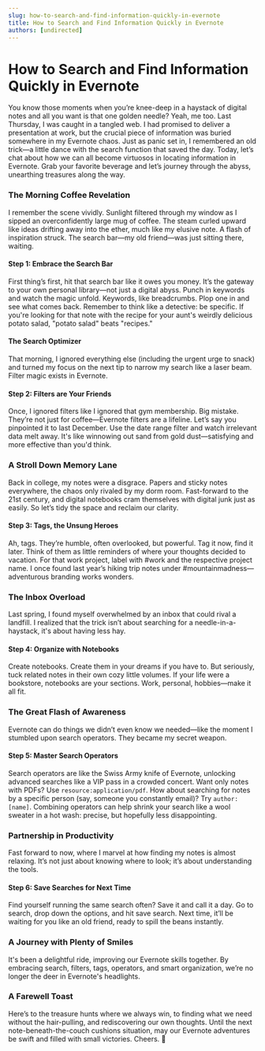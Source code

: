 ```yaml
---
slug: how-to-search-and-find-information-quickly-in-evernote
title: How to Search and Find Information Quickly in Evernote
authors: [undirected]
---
```



# How to Search and Find Information Quickly in Evernote

You know those moments when you’re knee-deep in a haystack of digital notes and all you want is that one golden needle? Yeah, me too. Last Thursday, I was caught in a tangled web. I had promised to deliver a presentation at work, but the crucial piece of information was buried somewhere in my Evernote chaos. Just as panic set in, I remembered an old trick—a little dance with the search function that saved the day. Today, let’s chat about how we can all become virtuosos in locating information in Evernote. Grab your favorite beverage and let’s journey through the abyss, unearthing treasures along the way.

### The Morning Coffee Revelation

I remember the scene vividly. Sunlight filtered through my window as I sipped an overconfidently large mug of coffee. The steam curled upward like ideas drifting away into the ether, much like my elusive note. A flash of inspiration struck. The search bar—my old friend—was just sitting there, waiting. 

#### Step 1: Embrace the Search Bar

First thing’s first, hit that search bar like it owes you money. It’s the gateway to your own personal library—not just a digital abyss. Punch in keywords and watch the magic unfold. Keywords, like breadcrumbs. Plop one in and see what comes back. Remember to think like a detective: be specific. If you're looking for that note with the recipe for your aunt's weirdly delicious potato salad, "potato salad" beats "recipes."

#### The Search Optimizer

That morning, I ignored everything else (including the urgent urge to snack) and turned my focus on the next tip to narrow my search like a laser beam. Filter magic exists in Evernote.

#### Step 2: Filters are Your Friends

Once, I ignored filters like I ignored that gym membership. Big mistake. They’re not just for coffee—Evernote filters are a lifeline. Let’s say you pinpointed it to last December. Use the date range filter and watch irrelevant data melt away. It's like winnowing out sand from gold dust—satisfying and more effective than you'd think.

### A Stroll Down Memory Lane

Back in college, my notes were a disgrace. Papers and sticky notes everywhere, the chaos only rivaled by my dorm room. Fast-forward to the 21st century, and digital notebooks cram themselves with digital junk just as easily. So let’s tidy the space and reclaim our clarity.

#### Step 3: Tags, the Unsung Heroes

Ah, tags. They’re humble, often overlooked, but powerful. Tag it now, find it later. Think of them as little reminders of where your thoughts decided to vacation. For that work project, label with #work and the respective project name. I once found last year’s hiking trip notes under #mountainmadness—adventurous branding works wonders.

### The Inbox Overload

Last spring, I found myself overwhelmed by an inbox that could rival a landfill. I realized that the trick isn’t about searching for a needle-in-a-haystack, it's about having less hay.

#### Step 4: Organize with Notebooks

Create notebooks. Create them in your dreams if you have to. But seriously, tuck related notes in their own cozy little volumes. If your life were a bookstore, notebooks are your sections. Work, personal, hobbies—make it all fit.

### The Great Flash of Awareness

Evernote can do things we didn’t even know we needed—like the moment I stumbled upon search operators. They became my secret weapon.

#### Step 5: Master Search Operators

Search operators are like the Swiss Army knife of Evernote, unlocking advanced searches like a VIP pass in a crowded concert. Want only notes with PDFs? Use `resource:application/pdf`. How about searching for notes by a specific person (say, someone you constantly email)? Try `author:[name]`. Combining operators can help shrink your search like a wool sweater in a hot wash: precise, but hopefully less disappointing.

### Partnership in Productivity

Fast forward to now, where I marvel at how finding my notes is almost relaxing. It’s not just about knowing where to look; it’s about understanding the tools.

#### Step 6: Save Searches for Next Time

Find yourself running the same search often? Save it and call it a day. Go to search, drop down the options, and hit save search. Next time, it’ll be waiting for you like an old friend, ready to spill the beans instantly.

### A Journey with Plenty of Smiles

It's been a delightful ride, improving our Evernote skills together. By embracing search, filters, tags, operators, and smart organization, we’re no longer the deer in Evernote's headlights.

### A Farewell Toast

Here’s to the treasure hunts where we always win, to finding what we need without the hair-pulling, and rediscovering our own thoughts. Until the next note-beneath-the-couch cushions situation, may our Evernote adventures be swift and filled with small victories. Cheers. 🍻